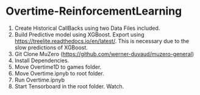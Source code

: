 # Overtime-ReinforcementLearning

1. Create Historical CallBacks using two Data Files included.
2. Build Predictive model using XGBoost. Export using https://treelite.readthedocs.io/en/latest/. This is necessary due to the slow predictions of XGBoost.
3. Git Clone MuZero (https://github.com/werner-duvaud/muzero-general) 
4. Install Dependencies.
5. Move Overtime1D to games folder. 
6. Move Overtime.ipnyb to root folder. 
7. Run Overtime.ipnyb
8. Start Tensorboard in the root folder. Watch. 
